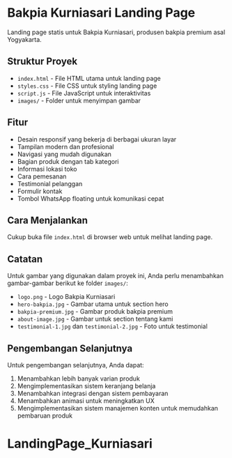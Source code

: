 # Bakpia Kurniasari Landing Page

Landing page statis untuk Bakpia Kurniasari, produsen bakpia premium asal Yogyakarta.

## Struktur Proyek

- `index.html` - File HTML utama untuk landing page
- `styles.css` - File CSS untuk styling landing page
- `script.js` - File JavaScript untuk interaktivitas
- `images/` - Folder untuk menyimpan gambar

## Fitur

- Desain responsif yang bekerja di berbagai ukuran layar
- Tampilan modern dan profesional
- Navigasi yang mudah digunakan
- Bagian produk dengan tab kategori
- Informasi lokasi toko
- Cara pemesanan
- Testimonial pelanggan
- Formulir kontak
- Tombol WhatsApp floating untuk komunikasi cepat

## Cara Menjalankan

Cukup buka file `index.html` di browser web untuk melihat landing page.

## Catatan

Untuk gambar yang digunakan dalam proyek ini, Anda perlu menambahkan gambar-gambar berikut ke folder `images/`:

- `logo.png` - Logo Bakpia Kurniasari
- `hero-bakpia.jpg` - Gambar utama untuk section hero
- `bakpia-premium.jpg` - Gambar produk bakpia premium
- `about-image.jpg` - Gambar untuk section tentang kami
- `testimonial-1.jpg` dan `testimonial-2.jpg` - Foto untuk testimonial

## Pengembangan Selanjutnya

Untuk pengembangan selanjutnya, Anda dapat:

1. Menambahkan lebih banyak varian produk
2. Mengimplementasikan sistem keranjang belanja
3. Menambahkan integrasi dengan sistem pembayaran
4. Menambahkan animasi untuk meningkatkan UX
5. Mengimplementasikan sistem manajemen konten untuk memudahkan pembaruan produk
# LandingPage_Kurniasari
